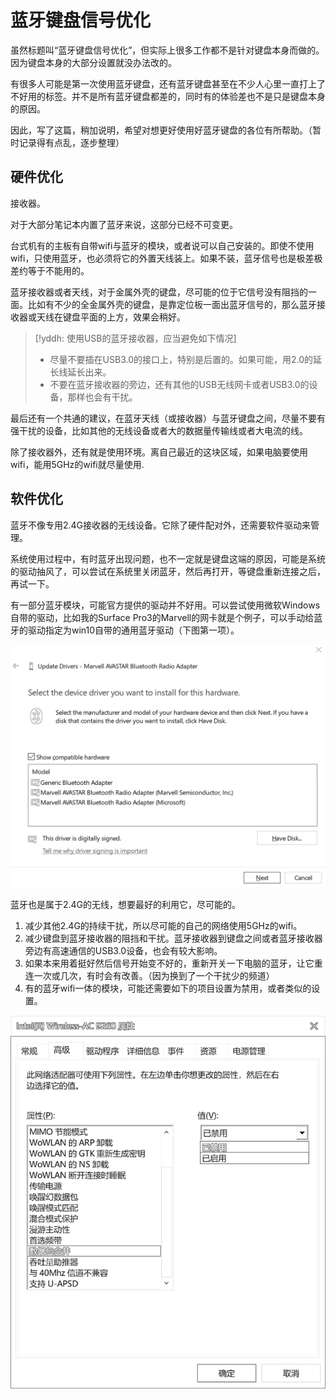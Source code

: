 # 蓝牙键盘信号优化
虽然标题叫“蓝牙键盘信号优化”，但实际上很多工作都不是针对键盘本身而做的。因为键盘本身的大部分设置就没办法改的。

有很多人可能是第一次使用蓝牙键盘，还有蓝牙键盘甚至在不少人心里一直打上了不好用的标签。并不是所有蓝牙键盘都差的，同时有的体验差也不是只是键盘本身的原因。

因此，写了这篇，稍加说明，希望对想更好使用好蓝牙键盘的各位有所帮助。（暂时记录得有点乱，逐步整理）


## 硬件优化

接收器。

对于大部分笔记本内置了蓝牙来说，这部分已经不可变更。

台式机有的主板有自带wifi与蓝牙的模块，或者说可以自己安装的。即使不使用wifi，只使用蓝牙，也必须将它的外置天线装上。如果不装，蓝牙信号也是极差极差约等于不能用的。

蓝牙接收器或者天线，对于金属外壳的键盘，尽可能的位于它信号没有阻挡的一面。比如有不少的全金属外壳的键盘，是靠定位板一面出蓝牙信号的，那么蓝牙接收器或天线在键盘平面的上方，效果会稍好。

> [!yddh: 使用USB的蓝牙接收器，应当避免如下情况]
> - 尽量不要插在USB3.0的接口上，特别是后置的。如果可能，用2.0的延长线延长出来。
> - 不要在蓝牙接收器的旁边，还有其他的USB无线网卡或者USB3.0的设备，那样也会有干扰。

最后还有一个共通的建议，在蓝牙天线（或接收器）与蓝牙键盘之间，尽量不要有强干扰的设备，比如其他的无线设备或者大的数据量传输线或者大电流的线。

除了接收器外，还有就是使用环境。离自己最近的这块区域，如果电脑要使用wifi，能用5GHz的wifi就尽量使用.


## 软件优化

蓝牙不像专用2.4G接收器的无线设备。它除了硬件配对外，还需要软件驱动来管理。

系统使用过程中，有时蓝牙出现问题，也不一定就是键盘这端的原因，可能是系统的驱动抽风了，可以尝试在系统里关闭蓝牙，然后再打开，等键盘重新连接之后，再试一下。

有一部分蓝牙模块，可能官方提供的驱动并不好用。可以尝试使用微软Windows自带的驱动，比如我的Surface Pro3的Marvell的网卡就是个例子，可以手动给蓝牙的驱动指定为win10自带的通用蓝牙驱动（下图第一项）。

![|500](assets/marvellbluetooth.png)


蓝牙也是属于2.4G的无线，想要最好的利用它，尽可能的。
  1. 减少其他2.4G的持续干扰，所以尽可能的自己的网络使用5GHz的wifi。
  2. 减少键盘到蓝牙接收器的阻挡和干扰。蓝牙接收器到键盘之间或者蓝牙接收器旁边有高速通信的USB3.0设备，也会有较大影响。
  3. 如果本来用着挺好然后信号开始变不好的，重新开关一下电脑的蓝牙，让它重连一次或几次，有时会有改善。（因为换到了一个干扰少的频道）
  4. 有的蓝牙wifi一体的模块，可能还需要如下的项目设置为禁用，或者类似的设置。

![|400](assets/ble_series_01.png)

